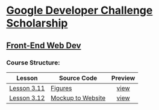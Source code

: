 # [Google Developer Challenge Scholarship](https://www.udacity.com/google-scholarships)
## [Front-End Web Dev](https://www.udacity.com/course/front-end-web-developer-nanodegree--nd001)

### Course Structure:

| Lesson | Source Code | Preview |
|--------|-------------|:-------:|
|[Lesson 3.11](https://classroom.udacity.com/courses/ud304-emea/lessons/7222405183/concepts/72233563840923) | [Figures](lessons/03.11/index.html) | [view](https://gavar.github.io/google-scholarship-front-end-web-dev/lessons/03.11/index.html)
|[Lesson 3.12](https://classroom.udacity.com/courses/ud304-emea/lessons/7222405183/concepts/72600943280923) | [Mockup to Website](lessons/03.12/index.html) | [view](https://gavar.github.io/google-scholarship-front-end-web-dev/lessons/03.12/index.html)
